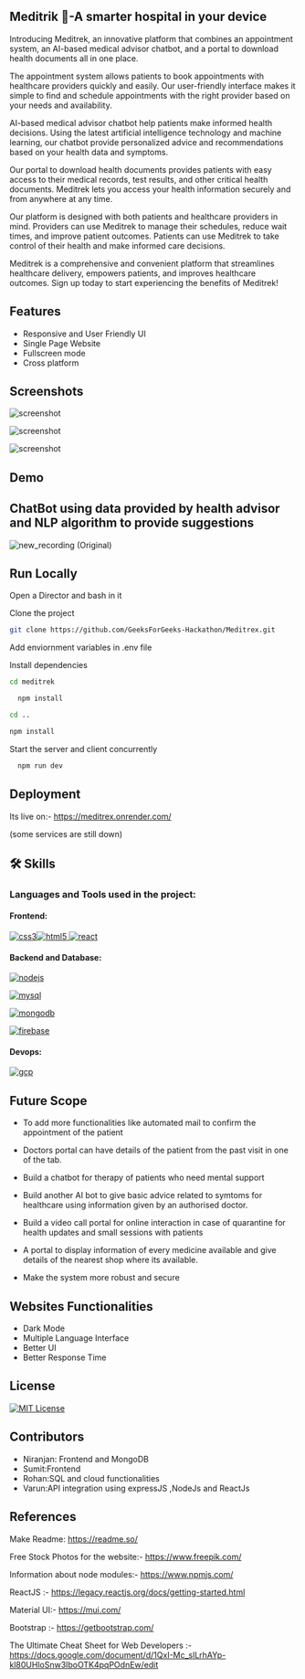 
  
## Meditrik 🔭-A smarter hospital in your device

Introducing Meditrek, an innovative platform that combines an appointment system, an AI-based medical advisor chatbot, and a portal to download health documents all in one place.

The appointment system allows patients to book appointments with healthcare providers quickly and easily. Our user-friendly interface makes it simple to find and schedule appointments with the right provider based on your needs and availability.

AI-based medical advisor chatbot help patients make informed health decisions. Using the latest artificial intelligence technology and machine learning, our chatbot provide personalized advice and recommendations based on your health data and symptoms.

Our portal to download health documents provides patients with easy access to their medical records, test results, and other critical health documents. Meditrek lets you access your health information securely and from anywhere at any time.

Our platform is designed with both patients and healthcare providers in mind. Providers can use Meditrek to manage their schedules, reduce wait times, and improve patient outcomes. Patients can use Meditrek to take control of their health and make informed care decisions.

Meditrek is a comprehensive and convenient platform that streamlines healthcare delivery, empowers patients, and improves healthcare outcomes. Sign up today to start experiencing the benefits of Meditrek!




## Features

- Responsive and User Friendly UI
- Single Page Website
- Fullscreen mode
- Cross platform


## Screenshots
![screenshot](https://user-images.githubusercontent.com/84934990/232253432-46320ac3-3075-4eac-a423-ea8bd3f25d3f.png)

![screenshot](https://user-images.githubusercontent.com/84934990/232253445-ef2f3ba7-a92b-40c0-9bae-441a10ca24f1.png)

![screenshot](https://user-images.githubusercontent.com/84934990/232253470-e396baf3-7fed-4ff7-987f-eb950421bcc1.png)


## Demo

## ChatBot using data provided by health advisor and NLP algorithm to provide suggestions
![new_recording (Original)](https://user-images.githubusercontent.com/84934990/232327789-a43ced11-abd0-4ea2-a2d9-98212eee10d5.gif)



## Run Locally
Open a Director and bash in it

Clone the project

```bash
git clone https://github.com/GeeksForGeeks-Hackathon/Meditrex.git
```
Add enviornment variables in .env file


Install dependencies

```bash
cd meditrek
```

```bash
  npm install
```

```bash 
cd ..
```

```bash
npm install
```

Start the server and client concurrently

```bash
  npm run dev
```


## Deployment

Its live on:-  https://meditrex.onrender.com/

(some services are still down)
## 🛠 Skills


### Languages and Tools used in the project:

  

#### Frontend:

 [![css3](https://www.vectorlogo.zone/logos/w3_css/w3_css-icon.svg)](https://www.w3schools.com/css/)[![html5](https://www.vectorlogo.zone/logos/w3_html5/w3_html5-icon.svg) ](https://www.w3.org/html/)[![react](https://www.vectorlogo.zone/logos/reactjs/reactjs-icon.svg)](https://reactjs.org/)  

#### Backend and Database:

 [![nodejs](https://www.vectorlogo.zone/logos/nodejs/nodejs-horizontal.svg)](https://nodejs.org)
 
 
 
 [![mysql](https://www.vectorlogo.zone/logos/mysql/mysql-official.svg) ](https://www.mysql.com/)
 
 [![mongodb](https://www.vectorlogo.zone/logos/mongodb/mongodb-ar21.svg) ](https://www.mongodb.com/)
 
 [![firebase](https://www.vectorlogo.zone/logos/firebase/firebase-icon.svg)](https://firebase.google.com/)  

#### Devops:

[![gcp](https://www.vectorlogo.zone/logos/google_cloud/google_cloud-icon.svg)](https://cloud.google.com)


## Future Scope


- To add more functionalities like  automated mail to confirm the appointment of the patient

- Doctors portal can have details of the patient from the past visit in one of the tab.

- Build a chatbot for therapy of patients who need mental support 

- Build another AI bot to give basic advice related to symtoms for healthcare using information given by an authorised doctor.

- Build a video call portal for online interaction in case of quarantine for health updates and small sessions with patients

- A portal to display information of every medicine available and give details of the nearest shop where its available.

- Make the system more robust and secure

## Websites Functionalities

- Dark Mode
- Multiple Language Interface
- Better UI
- Better Response Time

## License


[![MIT License](https://img.shields.io/badge/License-MIT-green.svg)](https://choosealicense.com/licenses/mit/)


## Contributors

- Niranjan: Frontend and MongoDB
- Sumit:Frontend 
- Rohan:SQL and  cloud functionalities 
- Varun:API integration using expressJS ,NodeJs and ReactJs

## References

Make Readme:
https://readme.so/

Free Stock Photos for the website:-
https://www.freepik.com/

Information about node modules:-
https://www.npmjs.com/

ReactJS :- https://legacy.reactjs.org/docs/getting-started.html

Material UI:- https://mui.com/

Bootstrap :- https://getbootstrap.com/


The Ultimate Cheat Sheet for Web Developers :-
https://docs.google.com/document/d/1QxI-Mc_slLrhAYp-kl80UHloSnw3IboOTK4pqPOdnEw/edit


